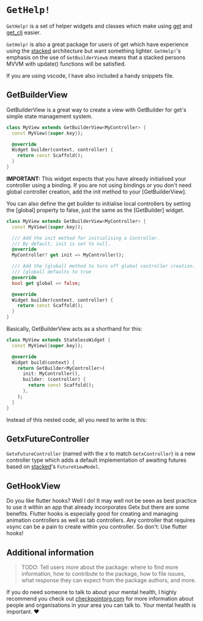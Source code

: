 # `GetHelp!`

`GetHelp!` is a set of helper widgets and classes which make using [get](https://pub.dev/packages/get) and [get_cli](https://pub.dev/packages/get_cli) easier.

`GetHelp!` is also a great package for users of get which have experience using the [stacked](https://pub.dev/packages/stacked) architecture but want something lighter. `GetHelp!`'s emphasis on the use of `GetBuilderView`s means that a stacked persons MVVM with update() functions will be satisfied.

If you are using vscode, I have also included a handy snippets file.

## GetBuilderView

GetBuilderView is a great way to create a view with GetBuilder for get's simple state management system.

```dart
class MyView extends GetBuilderView<MyController> {
  const MyView({super.key});

  @override
  Widget builder(context, controller) {
    return const Scaffold();
  }
}
```

**IMPORTANT:**
This widget expects that you have already initialised your controller using a binding.
If you are not using bindings or you don't need global controller creation, add the init method to your [GetBuilderView].

You can also define the get builder to initialise local controllers by setting the [global] property to false, just the same as the [GetBuilder] widget.

```dart
class MyView extends GetBuilderView<MyController> {
  const MyView({super.key});

  /// Add the init method for initialising a Controller.
  /// By default, init is set to null.
  @override
  MyController? get init => MyController();

  /// Add the [global] method to turn off global controller creation.
  /// [global] defaults to true
  @override
  bool get global => false;

  @override
  Widget builder(context, controller) {
    return const Scaffold();
  }
}
```

Basically, GetBuilderView acts as a shorthand for this:

```dart
class MyView extends StatelessWidget {
  const MyView({super.key});

  @override
  Widget build(context) {
    return GetBuilder<MyController>(
      init: MyController(),
      builder: (controller) {
        return const Scaffold();
      },
    );
  }
}
```

Instead of this nested code, all you need to write is this:

## GetxFutureController

`GetxFutureController` (named with the _x_ to match `GetxController`) is a new controller type which adds a default implementation of awaiting futures based on [stacked](https://pub.dev/packages/stacked)'s `FutureViewModel`.

## GetHookView

Do you like flutter hooks? Well I do! It may well not be seen as best practice to use it within an app that already incorporates Getx but there are some benefits. Flutter hooks is especially good for creating and managing animation controllers as well as tab controllers. Any controller that requires vsync can be a pain to create within you controller. So don't: Use flutter hooks!

## Additional information

> TODO: Tell users more about the package: where to find more information, how to
> contribute to the package, how to file issues, what response they can expect
> from the package authors, and more.

If you do need someone to talk to about your mental health, I highly recommend you check out [checkpointorg.com](https://checkpointorg.com/global/) for more information about people and organisations in your area you can talk to. Your mental health is important. ❤️
